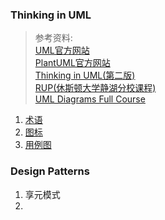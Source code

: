 ### Thinking in UML

> 参考资料:  
> [UML官方网站](https://www.uml-diagrams.org/)    
> [PlantUML官方网站](https://plantuml.com/zh/)  
> [Thinking in UML(第二版)](https://item.jd.com/10971142.html)  
> [RUP(休斯顿大学静湖分校课程)](https://sceweb.uhcl.edu/helm/RationalUnifiedProcess/process/modguide/ovu_armd.htm)  
> [UML Diagrams Full Course](https://www.youtube.com/watch?v=WnMQ8HlmeXc)


1. [术语](Terms.md)
2. [图标](UMLIcons.md)  
3. [用例图](UMLViews.md)


### Design Patterns
1. 享元模式  
2. 